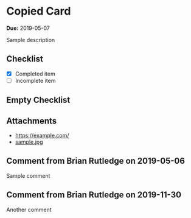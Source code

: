 # Copied Card

**Due:** 2019-05-07

Sample description

## Checklist

- [x] Completed item
- [ ] Incomplete item

## Empty Checklist

## Attachments

- <https://example.com/>
- [sample.jpg](https://trello-attachments.s3.amazonaws.com/5cd06090e0b6a35dd3522df9/5de109aa7674381358bad37e/a66c6f34c8ba393df8557e3e1ddba91a/sample.jpg)

## Comment from Brian Rutledge on 2019-05-06

Sample comment

## Comment from Brian Rutledge on 2019-11-30

Another comment
